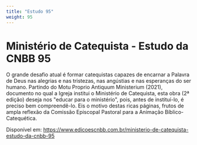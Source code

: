 ```yaml
---
title: "Estudo 95"
weight: 95
---
```

# Ministério de Catequista - Estudo da CNBB 95

O grande desafio atual é formar catequistas capazes de encarnar a Palavra de Deus nas alegrias e nas tristezas, nas angústias e nas esperanças do ser humano. Partindo do Motu Proprio Antiquum Ministerium (2021), documento no qual a Igreja institui o Ministério de Catequista, esta obra (2ª edição) deseja nos "educar para o ministério", pois, antes de instituí-lo, é preciso bem compreendê-lo. Eis o motivo destas ricas páginas, frutos de ampla reflexão da Comissão Episcopal Pastoral para a Animação Bíblico-Catequética.

Disponível em: https://www.edicoescnbb.com.br/ministerio-de-catequista-estudo-da-cnbb-95
